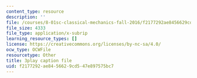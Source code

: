 ```yaml
---
content_type: resource
description: ''
file: /courses/8-01sc-classical-mechanics-fall-2016/f2177292ae8456629cd547e897575bc7_hxa6jAYA980.vtt
file_size: 4333
file_type: application/x-subrip
learning_resource_types: []
license: https://creativecommons.org/licenses/by-nc-sa/4.0/
ocw_type: OCWFile
resourcetype: Other
title: 3play caption file
uid: f2177292-ae84-5662-9cd5-47e897575bc7
---
```

